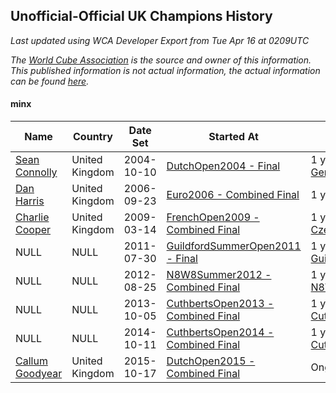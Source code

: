 ## Unofficial-Official UK Champions History

*Last updated using WCA Developer Export from Tue Apr 16 at 0209UTC*

*The [World Cube Association](https://www.worldcubeassociation.org) is the source and owner of this information. This published information is not actual information, the actual information can be found [here](https://www.worldcubeassociation.org/results).*

#### minx

|Name|Country|Date Set|Started At|Ended At|Days Held|  
|--|--|--|--|--|--|  
|[Sean Connolly](https://www.worldcubeassociation.org/persons/2004CONN01)|United Kingdom|2004-10-10|[DutchOpen2004 - Final](https://www.worldcubeassociation.org/competitions/DutchOpen2004/results/all#eminx_f)|1 year after [GermanOpen2005](https://www.worldcubeassociation.org/competitions/GermanOpen2005/results/all#eminx_f)|560|  
|[Dan Harris](https://www.worldcubeassociation.org/persons/2003HARR01)|United Kingdom|2006-09-23|[Euro2006 - Combined Final](https://www.worldcubeassociation.org/competitions/Euro2006/results/all#eminx_c)|1 year after [WC2007](https://www.worldcubeassociation.org/competitions/WC2007/results/all#eminx_c)|744|  
|[Charlie Cooper](https://www.worldcubeassociation.org/persons/2007COOP01)|United Kingdom|2009-03-14|[FrenchOpen2009 - Combined Final](https://www.worldcubeassociation.org/competitions/FrenchOpen2009/results/all#eminx_c)|1 year after [CzechOpen2010](https://www.worldcubeassociation.org/competitions/CzechOpen2010/results/all#eminx_d)|855|  
|NULL|NULL|2011-07-30|[GuildfordSummerOpen2011 - Final](https://www.worldcubeassociation.org/competitions/GuildfordSummerOpen2011/results/all#eminx_f)|1 year after [GuildfordSummerOpen2011](https://www.worldcubeassociation.org/competitions/GuildfordSummerOpen2011/results/all#eminx_f)|366|  
|NULL|NULL|2012-08-25|[N8W8Summer2012 - Combined Final](https://www.worldcubeassociation.org/competitions/N8W8Summer2012/results/all#eminx_c)|1 year after [N8W8Summer2012](https://www.worldcubeassociation.org/competitions/N8W8Summer2012/results/all#eminx_c)|365|  
|NULL|NULL|2013-10-05|[CuthbertsOpen2013 - Combined Final](https://www.worldcubeassociation.org/competitions/CuthbertsOpen2013/results/all#eminx_c)|1 year after [CuthbertsOpen2013](https://www.worldcubeassociation.org/competitions/CuthbertsOpen2013/results/all#eminx_c)|365|  
|NULL|NULL|2014-10-11|[CuthbertsOpen2014 - Combined Final](https://www.worldcubeassociation.org/competitions/CuthbertsOpen2014/results/all#eminx_c)|1 year after [CuthbertsOpen2014](https://www.worldcubeassociation.org/competitions/CuthbertsOpen2014/results/all#eminx_c)|365|  
|[Callum Goodyear](https://www.worldcubeassociation.org/persons/2012GOOD02)|United Kingdom|2015-10-17|[DutchOpen2015 - Combined Final](https://www.worldcubeassociation.org/competitions/DutchOpen2015/results/all#eminx_c)|Ongoing|1276|  
